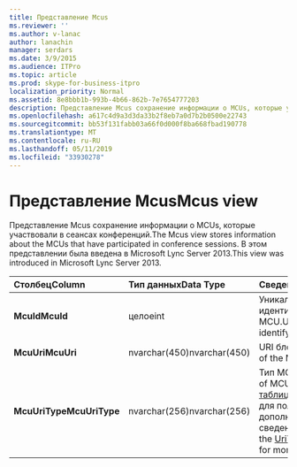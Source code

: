 ```yaml
---
title: Представление Mcus
ms.reviewer: ''
ms.author: v-lanac
author: lanachin
manager: serdars
ms.date: 3/9/2015
ms.audience: ITPro
ms.topic: article
ms.prod: skype-for-business-itpro
localization_priority: Normal
ms.assetid: 8e8bbb1b-993b-4b66-862b-7e7654777203
description: Представление Mcus сохранение информации о MCUs, которые участвовали в сеансах конференций. В этом представлении была введена в Microsoft Lync Server 2013.
ms.openlocfilehash: a617c4d9a3d3da33b2f8eb7a0d7b2b0500e22743
ms.sourcegitcommit: bb53f131fabb03a66f0d000f8ba668fbad190778
ms.translationtype: MT
ms.contentlocale: ru-RU
ms.lasthandoff: 05/11/2019
ms.locfileid: "33930278"
---
```

# <a name="mcus-view"></a><span data-ttu-id="d9e52-104">Представление Mcus</span><span class="sxs-lookup"><span data-stu-id="d9e52-104">Mcus view</span></span>
 
<span data-ttu-id="d9e52-105">Представление Mcus сохранение информации о MCUs, которые участвовали в сеансах конференций.</span><span class="sxs-lookup"><span data-stu-id="d9e52-105">The Mcus view stores information about the MCUs that have participated in conference sessions.</span></span> <span data-ttu-id="d9e52-106">В этом представлении была введена в Microsoft Lync Server 2013.</span><span class="sxs-lookup"><span data-stu-id="d9e52-106">This view was introduced in Microsoft Lync Server 2013.</span></span>
  
|<span data-ttu-id="d9e52-107">**Столбец**</span><span class="sxs-lookup"><span data-stu-id="d9e52-107">**Column**</span></span>|<span data-ttu-id="d9e52-108">**Тип данных**</span><span class="sxs-lookup"><span data-stu-id="d9e52-108">**Data Type**</span></span>|<span data-ttu-id="d9e52-109">**Сведения**</span><span class="sxs-lookup"><span data-stu-id="d9e52-109">**Details**</span></span>|
|:-----|:-----|:-----|
|<span data-ttu-id="d9e52-110">**McuId**</span><span class="sxs-lookup"><span data-stu-id="d9e52-110">**McuId**</span></span> <br/> |<span data-ttu-id="d9e52-111">целое</span><span class="sxs-lookup"><span data-stu-id="d9e52-111">int</span></span>  <br/> |<span data-ttu-id="d9e52-112">Уникальный номер, идентифицирующий MCU.</span><span class="sxs-lookup"><span data-stu-id="d9e52-112">Unique number identifying the MCU.</span></span>  <br/> |
|<span data-ttu-id="d9e52-113">**McuUri**</span><span class="sxs-lookup"><span data-stu-id="d9e52-113">**McuUri**</span></span> <br/> |<span data-ttu-id="d9e52-114">nvarchar(450)</span><span class="sxs-lookup"><span data-stu-id="d9e52-114">nvarchar(450)</span></span>  <br/> |<span data-ttu-id="d9e52-115">URI блока MCU.</span><span class="sxs-lookup"><span data-stu-id="d9e52-115">URI of the MCU.</span></span>  <br/> |
|<span data-ttu-id="d9e52-116">**McuUriType**</span><span class="sxs-lookup"><span data-stu-id="d9e52-116">**McuUriType**</span></span> <br/> |<span data-ttu-id="d9e52-117">nvarchar(256)</span><span class="sxs-lookup"><span data-stu-id="d9e52-117">nvarchar(256)</span></span>  <br/> |<span data-ttu-id="d9e52-118">Тип MCU URI.</span><span class="sxs-lookup"><span data-stu-id="d9e52-118">Type of MCU URI.</span></span> <span data-ttu-id="d9e52-119">В [таблице UriTypes](uritypes.md) для получения дополнительных сведений см.</span><span class="sxs-lookup"><span data-stu-id="d9e52-119">See the [UriTypes table](uritypes.md) for more information.</span></span> <br/> |
   

